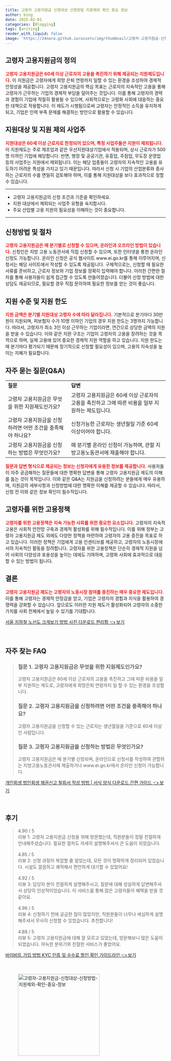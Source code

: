 ```yaml
---
title: 고령자 고용지원금 신청대상 신청방법 지원제외 확인 중요 정보
author: bing
date: 2025-02-01
categories: [Blogging]
tags: [writing]
render_with_liquid: false
image: 'https://24nara.github.io/assets/img/thumbnail/고령자-고용지원금-신청대상-신청방법-지원제외-확인-중요-정보.webp'
---
```



<h2 id='고령자_고용지원금_정의'>고령자 고용지원금의 정의</h2>

<p><b><span style="color: #ee2323;">고령자 고용지원금은 60세 이상 근로자의 고용을 촉진하기 위해 제공되는 지원제도입니다.</span></b> 이 지원금은 고령자에게 희망 은퇴 연령까지 일할 수 있는 환경을 조성하여 경제적 안정성을 제공합니다. 고령자 고용지원금의 핵심 목표는 근로자의 지속적인 고용을 통해 고령자가 근무하는 기업의 경제적 부담을 덜어주는 것입니다. 이를 통해 고령자의 경력과 경험이 기업에 적절히 활용될 수 있으며, 사회적으로는 고령화 사회에 대응하는 중요한 대책으로 작용합니다. 이 제도가 시행됨으로써 고령자는 안정적인 소득을 유지하게 되고, 기업은 인력 부족 문제를 해결하는 방안으로 활용할 수 있습니다.</p>

<h2 id='지원대상과_제외_사업주'>지원대상 및 지원 제외 사업주</h2>

<p><b><span style="color: #ee2323;">지원대상은 60세 이상 근로자로 한정되어 있으며, 특정 사업주들은 지원이 제외됩니다.</span></b> 이 지원제도는 주로 제조업과 같은 우선지원대상기업에서 적용되며, 상시 근로자가 500명 이하인 기업에 해당합니다. 반면, 행정 및 공공기관, 유흥업, 주점업, 무도장 운영업 등의 사업주는 지원에서 제외됩니다. 이는 해당 업종들이 고령자의 지속적인 고용을 유도하기 어려운 특성을 가지고 있기 때문입니다. 따라서 신청 시 기업의 산업분류와 종사하는 근로자의 수를 면밀히 검토해야 하며, 이를 통해 지원대상을 보다 효과적으로 정할 수 있습니다.</p>

<hr />

<ul>
    <li>고령자 고용지원금의 신청 조건과 기준을 확인하세요.</li>
    <li>지원 대상에서 제외되는 사업주 유형을 숙지합시다.</li>
    <li>주요 산업별 고용 지원의 필요성을 이해하는 것이 중요합니다.</li>
</ul>

<hr />

<h2 id='신청방법 및_절차'>신청방법 및 절차</h2>

<p><b><span style="color: #ee2323;">고령자 고용지원금은 매 분기별로 신청할 수 있으며, 온라인과 오프라인 방법이 있습니다.</span></b> 신청인은 지방 고용 노동관서에 직접 신청할 수 있으며, 또한 인터넷을 통한 온라인 신청도 가능합니다. 온라인 신청은 공식 웹사이트 www.ei.go.kr를 통해 이루어지며, 신청서는 해당 사이트에서 작성할 수 있도록 제공됩니다. 구체적으로는, 신청할 때 필요한 서류를 준비하고, 근로자 정보와 기업 정보를 정확히 입력해야 합니다. 이러한 간편한 절차를 통해 사용자들이 쉽게 접근할 수 있도록 만들어졌습니다. 더불어 신청 방법에 대한 상담도 제공되므로, 필요할 경우 직접 문의하여 필요한 정보를 얻는 것이 좋습니다.</p>

<h2 id='지원_수준과_한도'>지원 수준 및 지원 한도</h2>

<p><b><span style="color: #ee2323;">지원 금액은 분기별 지원대상 고령자 수에 따라 달라집니다.</span></b> 기본적으로 분기마다 30만원이 지원되며, 피보험자 수가 10명 이하인 기업의 경우 지원 한도는 3명까지 가능합니다. 따라서, 고령자가 최소 3인 이상 근무하는 기업이라면, 연간으로 상당한 금액의 지원을 받을 수 있습니다. 이와 같은 지원 구조는 기업이 고령자의 고용을 장려하는 것을 목적으로 하며, 실제 고용에 있어 중요한 경제적 지원 역할을 하고 있습니다. 지원 한도는 매 분기마다 평가되기 때문에 정기적으로 신청할 필요성이 있으며, 고용의 지속성을 높이는 지혜가 필요합니다.</p>

<h2 id='자주_묻는_질문'>자주 묻는 질문(Q&A)</h2>

<table>
    <tr>
        <td><b>질문</b></td>
        <td><b>답변</b></td>
    </tr>
    <tr>
        <td>고령자 고용지원금은 무엇을 위한 지원제도인가요?</td>
        <td>고령자 고용지원금은 60세 이상 근로자의 고용을 촉진하고 그에 따른 비용을 일부 지원하는 제도입니다.</td>
    </tr>
    <tr>
        <td>고령자 고용지원금을 신청하려면 어떤 조건을 충족해야 하나요?</td>
        <td>신청가능한 근로자는 생년월일 기준 60세 이상이어야 합니다.</td>
    </tr>
    <tr>
        <td>고령자 고용지원금을 신청하는 방법은 무엇인가요?</td>
        <td>매 분기별 온라인 신청이 가능하며, 관할 지방고용노동관서에 제출해야 합니다.</td>
    </tr>
</table>

<p><b><span style="color: #ee2323;">질문과 답변 형식으로 제공되는 정보는 신청자에게 유용한 정보를 제공합니다.</span></b> 사용자들이 자주 궁금해하는 질문들에 대한 명확한 답변을 통해 고령자 고용지원금 제도의 이해를 돕는 것이 목적입니다. 이와 같은 Q&A는 지원금을 신청하려는 분들에게 매우 유용하며, 지원금의 세부사항과 신청방법에 대한 명확한 이해를 제공할 수 있습니다. 따라서, 신청 전 이와 같은 정보 확인이 필수적입니다.</p>

<h2 id='고령자를_위한_고용정책'>고령자를 위한 고용정책</h2>

<p><b><span style="color: #ee2323;">고령자를 위한 고용정책은 지속 가능한 사회를 위한 중요한 요소입니다.</span></b> 고령자의 지속적 고용은 사회적 안전망 구축과 경제적 활성화를 위해 필수적입니다. 이를 위해 정부는 고령자 고용지원금 제도 외에도 다양한 정책을 마련하여 고령자의 고용 증진을 목표로 하고 있습니다. 이러한 정책은 기업에게 고용 인센티브를 제공하고, 고령자의 노동시장에서의 지속적인 활동을 장려합니다. 고령자를 위한 고용정책은 단순히 경제적 지원을 넘어 사회의 다양성과 포용성을 높이는 데에도 기여하며, 고령화 사회에 효과적으로 대응할 수 있는 방법이 됩니다.</p>

<h2 id='결론'>결론</h2>

<p><b><span style="color: #ee2323;">고령자 고용지원금 제도는 고령자의 노동시장 참여를 증진하는 매우 중요한 제도입니다.</span></b> 이를 통해 고령자는 경제적 안정감을 얻고, 기업은 고령자의 경험과 지식을 활용하여 경쟁력을 강화할 수 있습니다. 앞으로도 이러한 지원 제도가 활성화되어 고령자의 소중한 가치를 사회 전체에서 높일 수 있기를 기대합니다.</p>


<p><a class="click-button" title="서울 지하철 노선도 크게보기 방법 사진 다운로드 편리함" href="https://24nara.github.io/posts/%EC%84%9C%EC%9A%B8-%EC%A7%80%ED%95%98%EC%B2%A0-%EB%85%B8%EC%84%A0%EB%8F%84-%ED%81%AC%EA%B2%8C%EB%B3%B4%EA%B8%B0-%EB%B0%A9%EB%B2%95-%EC%82%AC%EC%A7%84-%EB%8B%A4%EC%9A%B4%EB%A1%9C%EB%93%9C-%ED%8E%B8%EB%A6%AC%ED%95%A8/" rel="dofollow">서울 지하철 노선도 크게보기 방법 사진 다운로드 편리함 👈 보기</a></p><br>
<h2 id='자주_찾는_FAQ'>자주 찾는 FAQ</h2>
<div itemscope="" itemtype="https://schema.org/FAQPage"> 
<blockquote> 
<div itemscope="" itemprop="mainEntity" itemtype="https://schema.org/Question"> 
<h3 itemprop="name">질문 1. 고령자 고용지원금은 무엇을 위한 지원제도인가요?</h3> 
<div itemscope="" itemprop="acceptedAnswer" itemtype="https://schema.org/Answer"> 
<span itemprop="text"> 
<p>고령자 고용지원금은 60세 이상 근로자의 고용을 촉진하고 그에 따른 비용을 일부 지원하는 제도로, 고령자에게 희망은퇴 연령까지 일 할 수 있는 환경을 조성합니다.</p> 
</span> 
</div> 
</div> 

<div itemscope="" itemprop="mainEntity" itemtype="https://schema.org/Question"> 
<h3 itemprop="name">질문 2. 고령자 고용지원금을 신청하려면 어떤 조건을 충족해야 하나요?</h3> 
<div itemscope="" itemprop="acceptedAnswer" itemtype="https://schema.org/Answer"> 
<span itemprop="text"> 
<p>고령자 고용지원금을 신청할 수 있는 근로자는 생년월일을 기준으로 60세 이상인 사람입니다.</p> 
</span> 
</div> 
</div> 

<div itemscope="" itemprop="mainEntity" itemtype="https://schema.org/Question"> 
<h3 itemprop="name">질문 3. 고령자 고용지원금을 신청하는 방법은 무엇인가요?</h3> 
<div itemscope="" itemprop="acceptedAnswer" itemtype="https://schema.org/Answer"> 
<span itemprop="text"> 
<p>고령자 고용지원금은 매 분기별 신청되며, 온라인으로 신청서를 작성하여 관할하는 지방고용노동관서에 제출하거나 www.ei.go.kr에서 온라인 신청이 가능합니다.</p> 
</span> 
</div> 
</div> 
</blockquote> 
</div>
<p><a class="click-button" title="개인회생 법인회생 채권신고 철회서 작성 방법 | 서식 양식 다운로드 간편 가이드" href="https://24nara.github.io/posts/%EA%B0%9C%EC%9D%B8%ED%9A%8C%EC%83%9D-%EB%B2%95%EC%9D%B8%ED%9A%8C%EC%83%9D-%EC%B1%84%EA%B6%8C%EC%8B%A0%EA%B3%A0-%EC%B2%A0%ED%9A%8C%EC%84%9C-%EC%9E%91%EC%84%B1-%EB%B0%A9%EB%B2%95-%EC%84%9C%EC%8B%9D-%EC%96%91%EC%8B%9D-%EB%8B%A4%EC%9A%B4%EB%A1%9C%EB%93%9C-%EA%B0%84%ED%8E%B8-%EA%B0%80%EC%9D%B4%EB%93%9C/" rel="dofollow">개인회생 법인회생 채권신고 철회서 작성 방법 | 서식 양식 다운로드 간편 가이드 👈 보기</a></p><br>
<h2 id='후기'>후기</h2>
<div itemscope itemtype="https://schema.org/Product">
  <blockquote>
  <div itemprop="review" itemscope itemtype="https://schema.org/Review">
      <div itemprop="reviewRating" itemscope itemtype="https://schema.org/Rating"> <span itemprop="ratingValue">4.90</span> / <span itemprop="bestRating">5</span> </div>
      <span itemprop="reviewBody">리뷰 1: 고령자 고용지원금 신청을 위해 방문했는데, 직원분들이 정말 친절하게 안내해주셨습니다. 필요한 절차도 자세히 설명해주셔서 큰 도움이 되었습니다.</span>
  </div>
  <br>
  <div itemprop="review" itemscope itemtype="https://schema.org/Review">
      <div itemprop="reviewRating" itemscope itemtype="https://schema.org/Rating"> <span itemprop="ratingValue">4.85</span> / <span itemprop="bestRating">5</span> </div>
      <span itemprop="reviewBody">리뷰 2: 신청 과정이 복잡할 줄 알았는데, 모든 것이 명확하게 정리되어 있었습니다. 시설도 깔끔하고 쾌적해서 편안하게 대기할 수 있었어요!</span>
  </div>
  <br>
  <div itemprop="review" itemscope itemtype="https://schema.org/Review">
      <div itemprop="reviewRating" itemscope itemtype="https://schema.org/Rating"> <span itemprop="ratingValue">4.92</span> / <span itemprop="bestRating">5</span> </div>
      <span itemprop="reviewBody">리뷰 3: 담당자 분이 친절하게 설명해주시고, 질문에 대해 성실하게 답변해주셔서 상당히 인상적이었습니다. 이 서비스를 통해 많은 고령자들이 혜택을 받을 것 같아요.</span>
  </div>
  <br>
  <div itemprop="review" itemscope itemtype="https://schema.org/Review">
      <div itemprop="reviewRating" itemscope itemtype="https://schema.org/Rating"> <span itemprop="ratingValue">4.96</span> / <span itemprop="bestRating">5</span> </div>
      <span itemprop="reviewBody">리뷰 4: 신청하기 전에 궁금한 점이 많았지만, 직원분들이 너무나 세심하게 설명해주셔서 무사히 신청할 수 있었습니다. 추천합니다!</span>
  </div>
  <br>
  <div itemprop="review" itemscope itemtype="https://schema.org/Review">
      <div itemprop="reviewRating" itemscope itemtype="https://schema.org/Rating"> <span itemprop="ratingValue">4.88</span> / <span itemprop="bestRating">5</span> </div>
      <span itemprop="reviewBody">리뷰 5: 고령자 고용지원금에 대해 잘 모르고 있었는데, 방문해보니 많은 도움이 되었습니다. 아늑한 분위기와 친절한 서비스가 좋았어요.</span>
  </div>
  </blockquote>
</div>
<p><a class="click-button" title="바이비트 가입 방법 KYC 인증 및 수수료 할인 확인 가이드라인" href="https://24nara.github.io/posts/%EB%B0%94%EC%9D%B4%EB%B9%84%ED%8A%B8-%EA%B0%80%EC%9E%85-%EB%B0%A9%EB%B2%95-KYC-%EC%9D%B8%EC%A6%9D-%EB%B0%8F-%EC%88%98%EC%88%98%EB%A3%8C-%ED%95%A0%EC%9D%B8-%ED%99%95%EC%9D%B8-%EA%B0%80%EC%9D%B4%EB%93%9C%EB%9D%BC%EC%9D%B8/" rel="dofollow">바이비트 가입 방법 KYC 인증 및 수수료 할인 확인 가이드라인 👈 보기</a></p><br>
<figure class="image"><img src="https://24nara.github.io/assets/img/thumbnail/고령자-고용지원금-신청대상-신청방법-지원제외-확인-중요-정보.webp" alt="고령자-고용지원금-신청대상-신청방법-지원제외-확인-중요-정보" width="256" height="256"></figure>